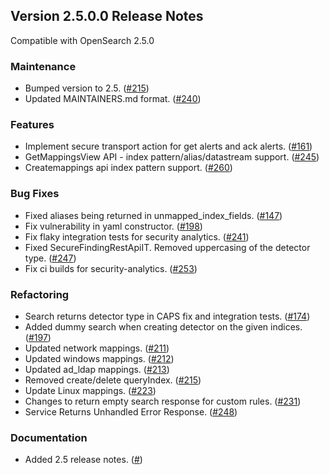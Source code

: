 ## Version 2.5.0.0 Release Notes
Compatible with OpenSearch 2.5.0

### Maintenance
* Bumped version to 2.5. ([#215](https://github.com/opensearch-project/security-analytics/pull/215))
* Updated MAINTAINERS.md format. ([#240](https://github.com/opensearch-project/security-analytics/pull/240))

### Features
* Implement secure transport action for get alerts and ack alerts. ([#161](https://github.com/opensearch-project/security-analytics/pull/161))
* GetMappingsView API - index pattern/alias/datastream support. ([#245](https://github.com/opensearch-project/security-analytics/pull/245))
* Createmappings api index pattern support. ([#260](https://github.com/opensearch-project/security-analytics/pull/260))

### Bug Fixes
* Fixed aliases being returned in unmapped_index_fields. ([#147](https://github.com/opensearch-project/security-analytics/pull/147))
* Fix vulnerability in yaml constructor. ([#198](https://github.com/opensearch-project/security-analytics/pull/198))
* Fix flaky integration tests for security analytics. ([#241](https://github.com/opensearch-project/security-analytics/pull/241))
* Fixed SecureFindingRestApiIT. Removed uppercasing of the detector type. ([#247](https://github.com/opensearch-project/security-analytics/pull/247))
* Fix ci builds for security-analytics. ([#253](https://github.com/opensearch-project/security-analytics/pull/253))

### Refactoring
* Search returns detector type in CAPS fix and integration tests. ([#174](https://github.com/opensearch-project/security-analytics/pull/174))
* Added dummy search when creating detector on the given indices. ([#197](https://github.com/opensearch-project/security-analytics/pull/197))
* Updated network mappings. ([#211](https://github.com/opensearch-project/security-analytics/pull/211))
* Updated windows mappings. ([#212](https://github.com/opensearch-project/security-analytics/pull/212))
* Updated ad_ldap mappings. ([#213](https://github.com/opensearch-project/security-analytics/pull/213))
* Removed create/delete queryIndex. ([#215](https://github.com/opensearch-project/security-analytics/pull/215))
* Update Linux mappings. ([#223](https://github.com/opensearch-project/security-analytics/pull/223))
* Changes to return empty search response for custom rules. ([#231](https://github.com/opensearch-project/security-analytics/pull/231))
* Service Returns Unhandled Error Response. ([#248](https://github.com/opensearch-project/security-analytics/pull/248))

### Documentation
* Added 2.5 release notes. ([#]())